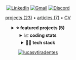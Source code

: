 <div align="center">
  <a target="_blank" href="https://www.linkedin.com/in/lucasvtiradentes/"><img src="https://img.shields.io/badge/-Linkedin-blue?logo=Linkedin&logoColor=white" alt="LinkedIn"></a>
  <a target="_blank" href="mailto:lucasvtiradentes@gmail.com"><img src="https://img.shields.io/badge/Gmail-red?logo=gmail&logoColor=white" alt="Gmail"></a>
  <a target="_blank" href="https://discord.com/users/262326726892191744"><img src="https://img.shields.io/badge/Discord-5865F2?logo=discord&logoColor=white" alt="Discord"></a>
  <!-- <br>
  <a target="_blank" href="https://medium.com/@lucasvtiradentes"><img src="https://img.shields.io/badge/Medium-000000?logo=medium&logoColor=white" alt="Medium"></a>
  <a target="_blank" href="https://dev.to/lucasvtiradentes"><img src="https://img.shields.io/badge/Dev-373737?logo=dev.to&logoColor=white" alt="dev.to"></a>
  <a target="_blank" href="https://www.tabnews.com.br/lucasvtiradentes"><img src="https://img.shields.io/badge/Tabnews-gray?logoColor=white&logo=data:image/png;base64,iVBORw0KGgoAAAANSUhEUgAAAEAAAABACAMAAACdt4HsAAAAJFBMVEVHcEwAAAAAAAAAAAAAAAAAAAAAAAAAAAAAAAAAAAAAAAAAAAAGK9LJAAAAC3RSTlMApFvED999rD5RbZLJf4gAAACsSURBVFiF7Za7DoQwDASdFwnn///f04kmYMdytMVReOrsyBCBlygI3kYd2cWoavxs7KadMl/88R8FzAvDsZtnPm6C/TzznM/XVM+3m01Bnk4moXQMlp6CLgV9S5CkYKAC8xlcAut6XYKKCsj4QHwCYwSfgOjTi6DtCDTE+RCEIAQheJlAWW0ruipQlusK8VderPcF9aoz83qHCwZeceCShdc8vGgSXHWD4J98AbqPKw5ZfbUKAAAAAElFTkSuQmCC" alt="tabnews"></a> -->
</div>

<p align="center">
  <a href="https://github.com/lucasvtiradentes/lucasvtiradentes/blob/master/portfolio/PROJECTS.md#TOC">projects (23)</a> •
  <a href="https://github.com/lucasvtiradentes/my-tutorials/blob/master/README.md#TOC">articles (7)</a> •
  <a href="https://github.com/lucasvtiradentes/lucasvtiradentes/blob/master/cv/LUCAS_VIEIRA_DEVELOPER_CV_ENGLISH.pdf">CV</a>
</p>

<!-- <DYNFIELD:FEATURED_PROJECTS> -->
<details>
  <summary align="center"><b>⭐ featured projects (5)</b></summary>
  <br>
  <div align="center">
    <table>
      <tr>
        <th width="215">Project</th>
        <th width="400">Description</th>
        <th width="215">Demo</th>
        <th align="center" width="100">Tech</th>
      </tr>
      <tr>
        <td align="center"><a href="https://github.com/lucasvtiradentes/gcal-sync#readme">gcal-sync</a><br><a href="https://github.com/lucasvtiradentes/gcal-sync#readme"><img src="https://badgen.net/github/stars/lucasvtiradentes/gcal-sync/"></a></td>
        <td>🔄 add an one way synchronization from ticktick/github to google calendar and track your progress effortlessly.</td>
        <td align="center"><a href="https://github.com/lucasvtiradentes/gcal-sync#readme"><img src="./.github/images/open_source/gcalsync.webp" width="100"></a></td>
        <td>
          <a target="_blank" href="https://nodejs.org/"><img src="https://img.shields.io/badge/Node.js-339933?logo=nodedotjs&logoColor=white"></a>
          <a target="_blank" href="https://typescriptlang.org/"><img src="https://img.shields.io/badge/typescript-%23007ACC.svg?logo=typescript&logoColor=white"></a>
          <a target="_blank" href="https://www.google.com/script/start/"><img src="https://img.shields.io/badge/apps%20script-4285F4?logo=google&logoColor=white"></a>
        </td>
      </tr>
      <tr>
        <td align="center"><a href="https://github.com/lucasvtiradentes/boilermanager#readme">boilermanager</a><br><a href="https://github.com/lucasvtiradentes/boilermanager#readme"><img src="https://badgen.net/github/stars/lucasvtiradentes/boilermanager/"></a></td>
        <td>⚡ a boilerplate manager to let you start your projects lightning fast.</td>
        <td align="center"><a href="https://github.com/lucasvtiradentes/boilermanager#readme"><img src="./.github/images/open_source/boilermanager.webp" width="215"></a></td>
        <td>
          <a target="_blank" href="https://nodejs.org/"><img src="https://img.shields.io/badge/Node.js-339933?logo=nodedotjs&logoColor=white"></a>
          <a target="_blank" href="https://typescriptlang.org/"><img src="https://img.shields.io/badge/typescript-%23007ACC.svg?logo=typescript&logoColor=white"></a>
        </td>
      </tr>
      <tr>
        <td align="center"><a href="https://github.com/lucasvtiradentes/shopify-store-omni-pixel#readme">shopify-store-omni-pixel</a><br><a href="https://github.com/lucasvtiradentes/shopify-store-omni-pixel#readme"><img src="https://badgen.net/github/stars/lucasvtiradentes/shopify-store-omni-pixel/"></a></td>
        <td>🔎 Save webstore' visitors behavior information into cookies and send events to ads and analytics platforms, such as GA, Facebook and Tiktok.</td>
        <td align="center"><a href="https://github.com/lucasvtiradentes/shopify-store-omni-pixel#readme"><img src="./.github/images/open_source/shopify-store-omni-pixel.png" width="215"></a></td>
        <td>
          <a target="_blank" href="https://nodejs.org/"><img src="https://img.shields.io/badge/Node.js-339933?logo=nodedotjs&logoColor=white"></a>
          <a target="_blank" href="https://developer.mozilla.org/pt-BR/docs/Web/JavaScript/"><img src="https://img.shields.io/badge/javascript-%23323330.svg?logo=javascript&logoColor=%23F7DF1E"></a>
        </td>
      </tr>
      <tr>
        <td align="center"><a href="https://github.com/lucasvtiradentes/twitch-notifier#readme">twitch-notifier</a><br><a href="https://github.com/lucasvtiradentes/twitch-notifier#readme"><img src="https://badgen.net/github/stars/lucasvtiradentes/twitch-notifier/"></a></td>
        <td>💬 get email notifications from your favorite twitch streamers whenever they go live.</td>
        <td align="center"><a href="https://github.com/lucasvtiradentes/twitch-notifier#readme"><img src="./.github/images/open_source/twitch_notifier.webp" width="215"></a></td>
        <td>
          <a target="_blank" href="https://developer.mozilla.org/pt-BR/docs/Web/JavaScript/"><img src="https://img.shields.io/badge/javascript-%23323330.svg?logo=javascript&logoColor=%23F7DF1E"></a>
          <a target="_blank" href="https://www.google.com/script/start/"><img src="https://img.shields.io/badge/apps%20script-4285F4?logo=google&logoColor=white"></a>
        </td>
      </tr>
      <tr>
        <td align="center"><a href="https://github.com/lucasvtiradentes/dyn-markdown#readme">dyn-markdown</a><br><a href="https://github.com/lucasvtiradentes/dyn-markdown#readme"><img src="https://badgen.net/github/stars/lucasvtiradentes/dyn-markdown/"></a></td>
        <td>📖 easily handle markdown files in nodejs based projects, including add, update and delete fields dynamically.</td>
        <td align="center"><a href="https://github.com/lucasvtiradentes/dyn-markdown#readme"><img src="./.github/images/open_source/dyn-markdown.png" width="215"></a></td>
        <td>
          <a target="_blank" href="https://nodejs.org/"><img src="https://img.shields.io/badge/Node.js-339933?logo=nodedotjs&logoColor=white"></a>
          <a target="_blank" href="https://typescriptlang.org/"><img src="https://img.shields.io/badge/typescript-%23007ACC.svg?logo=typescript&logoColor=white"></a>
        </td>
      </tr>
    </table>
  </div>
</details>
<!-- </DYNFIELD:FEATURED_PROJECTS> -->

<details>
  <summary align="center"><b>📈 coding stats</b></summary>
  <br>
  <p align="center">
    <a href="https://wakatime.com/@lucasvtiradentes"><img src="https://wakatime.com/badge/user/65dbe8e1-dcaf-46b1-ad70-00ef9520e3f9.svg?style=for-the-badge" alt="wakatime" height="25"></a>
  </p>
  <p align="center">
    <img src="https://github-readme-stats.vercel.app/api/top-langs/?username=lucasvtiradentes&count_private=true&layout=compact&theme=dracula" alt="lucasvtiradentes"  height="165" />
    <img src="https://github-readme-stats.vercel.app/api?username=lucasvtiradentes&count_private=true&show_icons=true&theme=dracula" alt="lucasvtiradentes" height="165"/>
  </p>
  <p align="center">
    <img src="http://github-profile-summary-cards.vercel.app/api/cards/profile-details?username=lucasvtiradentes&theme=dracula" alt="lucasvtiradentes" height="150"/>
    <img src="http://github-profile-summary-cards.vercel.app/api/cards/productive-time?username=lucasvtiradentes&theme=dracula&utcOffset=-3" alt="lucasvtiradentes" height="150"/>
  </p>
</details>

<details>
  <summary align="center"><b>👨‍💻 tech stack</b></summary>
  <br>
  <p align="center">
    <a target="_blank" href="https://www.typescriptlang.org/"><img src="https://img.shields.io/badge/typescript-%23007ACC.svg?logo=typescript&logoColor=white"></a>
    <a target="_blank" href="https://developer.mozilla.org/pt-BR/docs/Web/JavaScript"><img src="https://img.shields.io/badge/javascript-%23323330.svg?logo=javascript&logoColor=%23F7DF1E"></a>
    <a target="_blank" href="https://nodejs.org"><img src="https://img.shields.io/badge/node.js-6DA55F?logo=node.js&logoColor=white"></a>
    <a target="_blank" href="https://reactjs.org/"><img src="https://img.shields.io/badge/react-%2320232a.svg?logo=react&logoColor=%2361DAFB"></a>
    <br>
    <a target="_blank" href="https://reactnative.dev/"><img src="https://img.shields.io/badge/react_native-%2320232a.svg?logo=react&logoColor=%2361DAFB"></a>
    <a target="_blank" href="https://expo.dev/"><img src="https://img.shields.io/badge/expo-%2320232a.svg?logo=expo&logoColor=%2361DAFB"></a>
    <a target="_blank" href="https://nextjs.org/"><img src="https://img.shields.io/badge/Next-000000?logo=next.js&logoColor=white"></a>
    <a target="_blank" href="https://www.electronjs.org/"><img src="https://img.shields.io/badge/electron-373737.svg?logo=electron&logoColor=%2361DAFB"></a>
  </p>
</details>

<p align="center">
  <a href="https://github.com/lucasvtiradentes"><img src="https://komarev.com/ghpvc/?username=lucasvtiradentes&label=Visitors&color=0e75b6" alt="lucasvtiradentes" /></a>
</p>